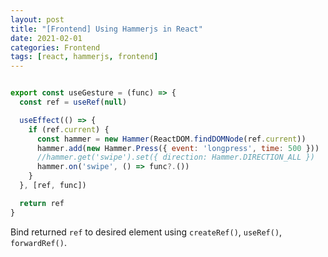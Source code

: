 ```yaml
---
layout: post
title: "[Frontend] Using Hammerjs in React"
date: 2021-02-01
categories: Frontend
tags: [react, hammerjs, frontend]
---
```


```javascript

export const useGesture = (func) => {
  const ref = useRef(null)

  useEffect(() => {
    if (ref.current) {
      const hammer = new Hammer(ReactDOM.findDOMNode(ref.current))
      hammer.add(new Hammer.Press({ event: 'longpress', time: 500 }))
      //hammer.get('swipe').set({ direction: Hammer.DIRECTION_ALL })
      hammer.on('swipe', () => func?.())
    }
  }, [ref, func])

  return ref
}

```

Bind returned `ref` to desired element using `createRef()`, `useRef()`, `forwardRef()`.